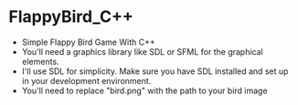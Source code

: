 # FlappyBird_C++
* Simple Flappy Bird Game With C++
* You'll need a graphics library like SDL or SFML for the graphical elements.
* I'll use SDL for simplicity. Make sure you have SDL installed and set up in your development environment.
* You'll need to replace "bird.png" with the path to your bird image

